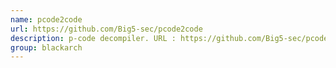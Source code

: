 ```yaml
---
name: pcode2code
url: https://github.com/Big5-sec/pcode2code
description: p-code decompiler. URL : https://github.com/Big5-sec/pcode2code Groups : blackarch blackarch-decompiler
group: blackarch
---
```

